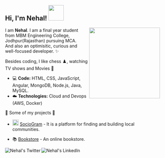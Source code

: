 <h2> Hi, I'm Nehal! <img src="https://media.giphy.com/media/mGcNjsfWAjY5AEZNw6/giphy.gif" width="50"></h2>

<img align='right' src="https://media.giphy.com/media/ieyl9zmCjO4b4t6qoY/giphy.gif" width="230">

I am <b>Nehal</b>.
I am a final year student from MBM Engineering College, Jodhpur(Rajasthan) pursuing MCA. <br>
And also an optimisitic, curious and well-focused developer. :sparkles: <br>

Besides coding, I like chess ♟️, watching TV shows and Movies 🍿

- 💻 <b>Code:</b> HTML, CSS, JavaScript, Angular, MongoDB, Node.js, Java, MySQL.
- :cloud: <b>Technologies:</b> Cloud and Devops (AWS, Docker) 

🚀 Some of my projects 🔽

- <img src="http://ec2-3-15-212-24.us-east-2.compute.amazonaws.com:8080/SocioGram/images/sociogram.png" width="20" height="20"> [SocioGram](http://ec2-3-15-212-24.us-east-2.compute.amazonaws.com:8080/SocioGram) - It is a platform for finding and building local communities.

- 📚 [Bookstore](http://ec2-18-222-70-60.us-east-2.compute.amazonaws.com:8080/ssnbookstore/books) - An online bookstore.


<a href="https://twitter.com/nehal076">
  <img align="left" alt="Nehal's Twitter" src="https://img.icons8.com/bubbles/50/000000/twitter.png"/>
</a>

<a href="https://www.linkedin.com/in/nehal076/">
  <img align="left" alt="Nehal's LinkedIn" src="https://img.icons8.com/bubbles/50/000000/linkedin.png"/>
</a>
